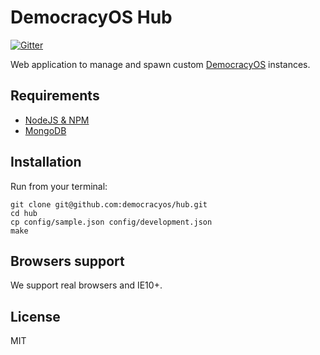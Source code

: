 # DemocracyOS Hub
[![Gitter](https://badges.gitter.im/Join%20Chat.svg)](https://gitter.im/DemocracyOS/app?utm_source=badge&utm_medium=badge&utm_campaign=pr-badge&utm_content=badge)

Web application to manage and spawn custom [DemocracyOS](http://github.com/democracyos/app) instances.

## Requirements
* [NodeJS & NPM](http://nodejs.org/download)
* [MongoDB](http://www.mongodb.org/downloads)

## Installation

Run from your terminal:

    git clone git@github.com:democracyos/hub.git
    cd hub
    cp config/sample.json config/development.json
    make

## Browsers support
We support real browsers and IE10+.

## License
MIT
